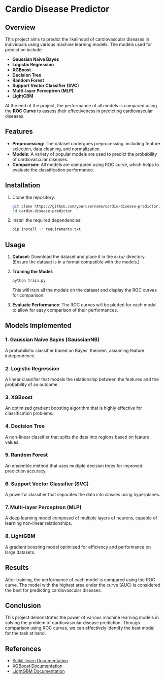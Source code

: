 
# Cardio Disease Predictor

## Overview

This project aims to predict the likelihood of cardiovascular diseases in individuals using various machine learning models. The models used for prediction include:

- **Gaussian Naive Bayes**
- **Logistic Regression**
- **XGBoost**
- **Decision Tree**
- **Random Forest**
- **Support Vector Classifier (SVC)**
- **Multi-layer Perceptron (MLP)**
- **LightGBM**

At the end of the project, the performance of all models is compared using the **ROC Curve** to assess their effectiveness in predicting cardiovascular diseases.

## Features

- **Preprocessing:** The dataset undergoes preprocessing, including feature selection, data cleaning, and normalization.
- **Models:** A variety of popular models are used to predict the probability of cardiovascular diseases.
- **Comparison:** All models are compared using ROC curve, which helps to evaluate the classification performance.
  
## Installation

1. Clone the repository:
   ```bash
   git clone https://github.com/yourusername/cardio-disease-predictor.git
   cd cardio-disease-predictor
   ```

2. Install the required dependencies:
   ```bash
   pip install -r requirements.txt
   ```

## Usage

1. **Dataset**: Download the dataset and place it in the `data/` directory. (Ensure the dataset is in a format compatible with the models.)
   
2. **Training the Model**:
   ```bash
   python train.py
   ```

   This will train all the models on the dataset and display the ROC curves for comparison.

3. **Evaluate Performance**:
   The ROC curves will be plotted for each model to allow for easy comparison of their performances.

## Models Implemented

### 1. Gaussian Naive Bayes (GaussianNB)
A probabilistic classifier based on Bayes' theorem, assuming feature independence.

### 2. Logistic Regression
A linear classifier that models the relationship between the features and the probability of an outcome.

### 3. XGBoost
An optimized gradient boosting algorithm that is highly effective for classification problems.

### 4. Decision Tree
A non-linear classifier that splits the data into regions based on feature values.

### 5. Random Forest
An ensemble method that uses multiple decision trees for improved prediction accuracy.

### 6. Support Vector Classifier (SVC)
A powerful classifier that separates the data into classes using hyperplanes.

### 7. Multi-layer Perceptron (MLP)
A deep learning model composed of multiple layers of neurons, capable of learning non-linear relationships.

### 8. LightGBM
A gradient boosting model optimized for efficiency and performance on large datasets.

## Results

After training, the performance of each model is compared using the ROC curve. The model with the highest area under the curve (AUC) is considered the best for predicting cardiovascular diseases.

## Conclusion

This project demonstrates the power of various machine learning models in solving the problem of cardiovascular disease prediction. Through comparison using ROC curves, we can effectively identify the best model for the task at hand.

## References

- [Scikit-learn Documentation](https://scikit-learn.org/)
- [XGBoost Documentation](https://xgboost.readthedocs.io/)
- [LightGBM Documentation](https://lightgbm.readthedocs.io/)


